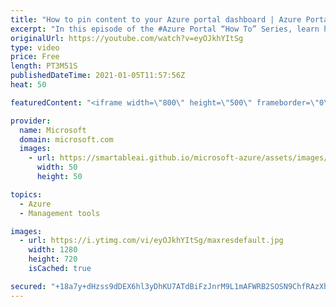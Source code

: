 ```yaml
---
title: "How to pin content to your Azure portal dashboard | Azure Portal Series"
excerpt: "In this episode of the #Azure Portal “How To” Series, learn how to pin content on the portal for easier access and monitoring. We'll go over how to choose a dashboard to pin to and the differences between a private and a shared dashboard.   Try out these features in the Azure portal: https://portal.azure.com"
originalUrl: https://youtube.com/watch?v=eyOJkhYItSg
type: video
price: Free
length: PT3M51S
publishedDateTime: 2021-01-05T11:57:56Z
heat: 50

featuredContent: "<iframe width=\"800\" height=\"500\" frameborder=\"0\" src=\"https://www.youtube.com/embed/eyOJkhYItSg\" allow=\"accelerometer; autoplay; encrypted-media; gyroscope; picture-in-picture\" allowfullscreen></iframe>"

provider:
  name: Microsoft
  domain: microsoft.com
  images:
    - url: https://smartableai.github.io/microsoft-azure/assets/images/organizations/microsoft.com-50x50.jpg
      width: 50
      height: 50

topics:
  - Azure
  - Management tools

images:
  - url: https://i.ytimg.com/vi/eyOJkhYItSg/maxresdefault.jpg
    width: 1280
    height: 720
    isCached: true

secured: "+18a7y+dHzss9dDEX6hl3yDhKU7ATdBiFzJnrM9L1mAFWRB2SOSN9ChfRAzXhcnvMsA05KmKq7bIpz3SQRKMGPW/6BNwYNlol1Fc+mVQpgAAU4PbERfilVqmKeGwJc3Pl/Jnf+k8ZqPDlgRjuQaFb4HMkLG3urlQsPS0IZ1QXM7QHYjPlK7qXNph1n68Hr8eccPbzaQliDsKnQYXPyFG6ndp5SY4cZ+kY+LWsysvozMSr0uOxJVq3kp7FBWJNFjbMrGZ4Hbg9mfP156iI8N5iqjH+BrTWoppBPVUy7QZkjFROxm2q5egS7VQ+gbEo6P77pPFwLiym+Szff98Gq0E2X/3g/WOxtc4cFZNlkgwKmRcC1RtO63GyNHneeW1aUt8ziQ2nMcgjZyJ28ipNeDKgOOvFXrNd+6ZViU2QMcSCI4=;Z2P+2wD3KLBSmjsjm4kEqA=="
---
```


